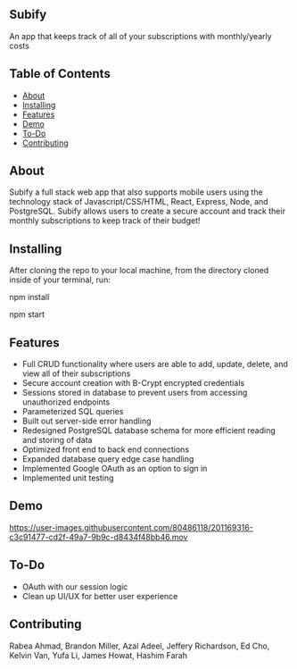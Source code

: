 ## Subify

An app that keeps track of all of your subscriptions with monthly/yearly costs

## Table of Contents

- [About](#about)
- [Installing](#installing)
- [Features](#features)
- [Demo](#demo)
- [To-Do](#to-do)
- [Contributing](#contributing)

## About

Subify a full stack web app that also supports mobile users using the technology stack of Javascript/CSS/HTML, React, Express, Node, and PostgreSQL. Subify allows users to create a secure account and track their monthly subscriptions to keep track of their budget!

## Installing

After cloning the repo to your local machine, from the directory cloned inside of your terminal, run:

npm install

npm start

## Features

- Full CRUD functionality where users are able to add, update, delete, and view all of their subscriptions
- Secure account creation with B-Crypt encrypted credentials
- Sessions stored in database to prevent users from accessing unauthorized endpoints
- Parameterized SQL queries
- Built out server-side error handling
- Redesigned PostgreSQL database schema for more efficient reading and storing of data
- Optimized front end to back end connections
- Expanded database query edge case handling
- Implemented Google OAuth as an option to sign in
- Implemented unit testing

## Demo


https://user-images.githubusercontent.com/80486118/201169316-c3c91477-cd2f-49a7-9b9c-d8434f48bb46.mov


## To-Do

- OAuth with our session logic
- Clean up UI/UX for better user experience

## Contributing

Rabea Ahmad, Brandon Miller, Azal Adeel, Jeffery Richardson, Ed Cho, Kelvin Van, Yufa Li, James Howat, Hashim Farah
